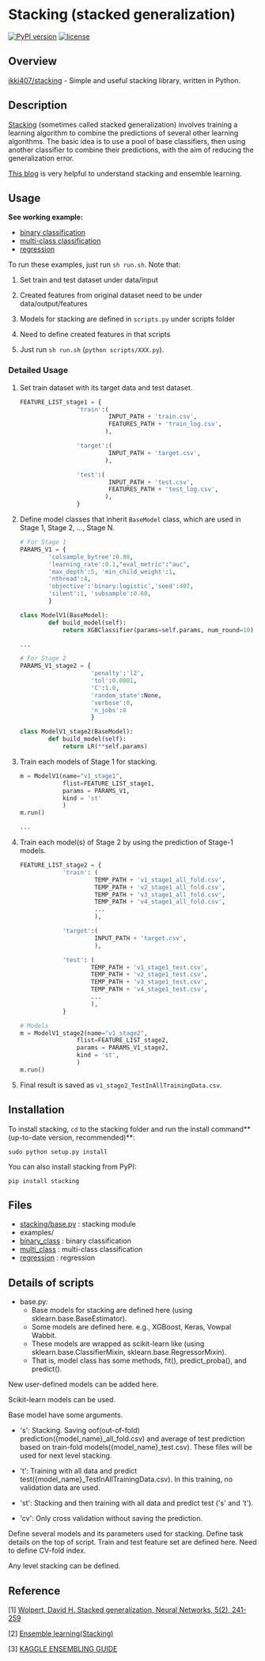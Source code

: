 Stacking (stacked generalization)
====

[![PyPI version](https://badge.fury.io/py/stacking.svg)](https://badge.fury.io/py/stacking)
[![license](https://img.shields.io/github/license/mashape/apistatus.svg?maxAge=2592000)](https://github.com/ikki407/stacking/LICENSE)

## Overview

[ikki407/stacking](https://github.com/ikki407/stacking) - Simple and useful stacking library, written in Python.


## Description

[Stacking](https://en.wikipedia.org/wiki/Ensemble_learning#Stacking) (sometimes called stacked generalization) involves training a learning algorithm to combine the predictions of several other learning algorithms. The basic idea is to use a pool of base classifiers, then using another classifier to combine their predictions, with the aim of reducing the generalization error. 

[This blog](http://mlwave.com/kaggle-ensembling-guide/) is very helpful to understand stacking and ensemble learning.


## Usage

**See working example:**
 
 * [binary classification](https://github.com/ikki407/stacking/tree/master/examples/binary_class)
 * [multi-class classification](https://github.com/ikki407/stacking/tree/master/examples/multi_class)
 * [regression](https://github.com/ikki407/stacking/tree/master/examples/regression)

To run these examples, just run `sh run.sh`. Note that: 

1. Set train and test dataset under data/input

2. Created features from original dataset need to be under data/output/features

3. Models for stacking are defined in `scripts.py` under scripts folder

4. Need to define created features in that scripts

5. Just run `sh run.sh` (`python scripts/XXX.py`).


### Detailed Usage

1. Set train dataset with its target data and test dataset.

    ```python
    FEATURE_LIST_stage1 = {
                    'train':(
                             INPUT_PATH + 'train.csv',
                             FEATURES_PATH + 'train_log.csv',
                            ),
    
                    'target':(
                             INPUT_PATH + 'target.csv',
                            ),
    
                    'test':(
                             INPUT_PATH + 'test.csv',
                             FEATURES_PATH + 'test_log.csv',
                            ),
                    }
    ```

2. Define model classes that inherit `BaseModel` class, which are used in Stage 1, Stage 2, ..., Stage N.

    ```python
    # For Stage 1
    PARAMS_V1 = {
            'colsample_bytree':0.80,
            'learning_rate':0.1,"eval_metric":"auc",
            'max_depth':5, 'min_child_weight':1,
            'nthread':4,
            'objective':'binary:logistic','seed':407,
            'silent':1, 'subsample':0.60,
            }
    
    class ModelV1(BaseModel):
            def build_model(self):
                return XGBClassifier(params=self.params, num_round=10)
    
    ...
    
    # For Stage 2
    PARAMS_V1_stage2 = {
                        'penalty':'l2',
                        'tol':0.0001, 
                        'C':1.0, 
                        'random_state':None, 
                        'verbose':0, 
                        'n_jobs':8
                        }
    
    class ModelV1_stage2(BaseModel):
            def build_model(self):
                return LR(**self.params)
    ```
    
3. Train each models of Stage 1 for stacking.

    ```python
    m = ModelV1(name="v1_stage1",
                flist=FEATURE_LIST_stage1,
                params = PARAMS_V1,
                kind = 'st'
                )
    m.run()
    
    ...
    ```

4. Train each model(s) of Stage 2 by using the prediction of Stage-1 models.

    ```python
    FEATURE_LIST_stage2 = {
                'train': (
                         TEMP_PATH + 'v1_stage1_all_fold.csv',
                         TEMP_PATH + 'v2_stage1_all_fold.csv',
                         TEMP_PATH + 'v3_stage1_all_fold.csv',
                         TEMP_PATH + 'v4_stage1_all_fold.csv',
                         ...
                         ),
    
                'target':(
                         INPUT_PATH + 'target.csv',
                         ),
    
                'test': (
                        TEMP_PATH + 'v1_stage1_test.csv',
                        TEMP_PATH + 'v2_stage1_test.csv',
                        TEMP_PATH + 'v3_stage1_test.csv',
                        TEMP_PATH + 'v4_stage1_test.csv',
                        ...                     
                        ),
                }
    
    # Models
    m = ModelV1_stage2(name="v1_stage2",
                    flist=FEATURE_LIST_stage2,
                    params = PARAMS_V1_stage2,
                    kind = 'st',
                    )
    m.run()
    ```

5. Final result is saved as `v1_stage2_TestInAllTrainingData.csv`.

## Installation
To install stacking, `cd` to the stacking folder and run the install command**(up-to-date version, recommended)**:
```
sudo python setup.py install
```

You can also install stacking from PyPI:
```
pip install stacking
```


## Files

- [stacking/base.py](https://github.com/ikki407/stacking/blob/master/stacking/base.py) : stacking module
- examples/
 - [binary_class](https://github.com/ikki407/stacking/tree/master/examples/binary_class) : binary classification
 - [multi_class](https://github.com/ikki407/stacking/tree/master/examples/multi_class) : multi-class classification
 - [regression](https://github.com/ikki407/stacking/tree/master/examples/regression) : regression


## Details of scripts

- base.py: 
  - Base models for stacking are defined here (using sklearn.base.BaseEstimator).
  - Some models are defined here. e.g., XGBoost, Keras, Vowpal Wabbit.
  - These models are wrapped as scikit-learn like (using sklearn.base.ClassifierMixin, sklearn.base.RegressorMixin).
  - That is, model class has some methods, fit(), predict_proba(), and predict().

New user-defined models can be added here.

Scikit-learn models can be used.

Base model have some arguments.

- 's': Stacking. Saving oof(out-of-fold) prediction({model_name}_all_fold.csv) and average of test prediction based on train-fold models({model_name}_test.csv). These files will be used for next level stacking.

- 't': Training with all data and predict test({model_name}_TestInAllTrainingData.csv). In this training, no validation data are used.

- 'st': Stacking and then training with all data and predict test ('s' and 't').

- 'cv': Only cross validation without saving the prediction.


Define several models and its parameters used for stacking.
Define task details on the top of script.
Train and test feature set are defined here. 
Need to define CV-fold index.

Any level stacking can be defined.

## Reference

[1] [Wolpert, David H. Stacked generalization, Neural Networks, 5(2), 241-259](http://machine-learning.martinsewell.com/ensembles/stacking/Wolpert1992.pdf)

[2] [Ensemble learning(Stacking)](https://en.wikipedia.org/wiki/Ensemble_learning#Stacking)

[3] [KAGGLE ENSEMBLING GUIDE](http://mlwave.com/kaggle-ensembling-guide/)

